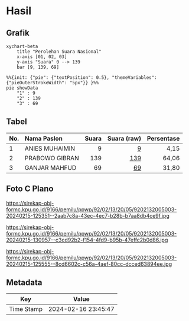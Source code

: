 # Hasil

## Grafik

```mermaid
xychart-beta
    title "Perolehan Suara Nasional"
    x-axis [01, 02, 03]
    y-axis "Suara" 0 --> 139
    bar [9, 139, 69]
```

```mermaid
%%{init: {"pie": {"textPosition": 0.5}, "themeVariables": {"pieOuterStrokeWidth": "5px"}} }%%
pie showData
    "1" : 9
    "2" : 139
    "3" : 69
```

## Tabel

| No. | Nama Paslon    | Suara | Suara (raw) | Persentase |
|:--- |:-------------- | -----:| -----------:| ----------:|
| 1   | ANIES MUHAIMIN | 9     | [9][p-1]    | 4,15       |
| 2   | PRABOWO GIBRAN | 139   | [139][p-2]  | 64,06      |
| 3   | GANJAR MAHFUD  | 69    | [69][p-3]   | 31,80      |


[p-1]: https://github.com/gigit-pemilu/pemilu-2024/blob/main/pilpres/hitung-suara/sub/92-papua-barat/sub/02-manokwari/sub/13-manokwari-timur/sub/2005-arowi/sub/003-tps/sub/paslon-1.txt
[p-2]: https://github.com/gigit-pemilu/pemilu-2024/blob/main/pilpres/hitung-suara/sub/92-papua-barat/sub/02-manokwari/sub/13-manokwari-timur/sub/2005-arowi/sub/003-tps/sub/paslon-2.txt
[p-3]: https://github.com/gigit-pemilu/pemilu-2024/blob/main/pilpres/hitung-suara/sub/92-papua-barat/sub/02-manokwari/sub/13-manokwari-timur/sub/2005-arowi/sub/003-tps/sub/paslon-3.txt

## Foto C Plano

https://sirekap-obj-formc.kpu.go.id/9166/pemilu/ppwp/92/02/13/20/05/9202132005003-20240215-125351--2aab7c8a-43ec-4ec7-b28b-b7aa8db4ce9f.jpg

https://sirekap-obj-formc.kpu.go.id/9166/pemilu/ppwp/92/02/13/20/05/9202132005003-20240215-130957--c3cd92b2-f154-4fd9-b95b-47effc2b0d86.jpg

https://sirekap-obj-formc.kpu.go.id/9166/pemilu/ppwp/92/02/13/20/05/9202132005003-20240215-125555--8cd6602c-c56a-4aef-80cc-dcced63894ee.jpg


## Metadata

| Key        | Value               |
| ---------- | ------------------- |
| Time Stamp | 2024-02-16 23:45:47 |



